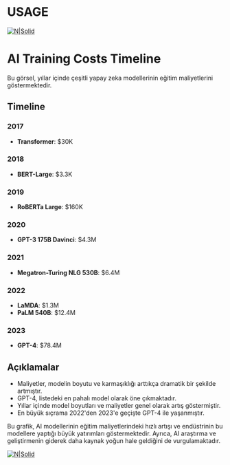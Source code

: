 
# USAGE

[![N|Solid](https://q-e.io/assets/ai-cost.jpg?ref=github&meta=osop_repo)](https://github.com/keyvanarasteh)


# AI Training Costs Timeline

Bu görsel, yıllar içinde çeşitli yapay zeka modellerinin eğitim maliyetlerini göstermektedir.

## Timeline

### 2017
- **Transformer**: $30K

### 2018
- **BERT-Large**: $3.3K

### 2019
- **RoBERTa Large**: $160K

### 2020
- **GPT-3 175B Davinci**: $4.3M

### 2021
- **Megatron-Turing NLG 530B**: $6.4M

### 2022
- **LaMDA**: $1.3M
- **PaLM 540B**: $12.4M

### 2023
- **GPT-4**: $78.4M

## Açıklamalar

- Maliyetler, modelin boyutu ve karmaşıklığı arttıkça dramatik bir şekilde artmıştır.
- GPT-4, listedeki en pahalı model olarak öne çıkmaktadır.
- Yıllar içinde model boyutları ve maliyetler genel olarak artış göstermiştir.
- En büyük sıçrama 2022'den 2023'e geçişte GPT-4 ile yaşanmıştır.

Bu grafik, AI modellerinin eğitim maliyetlerindeki hızlı artışı ve endüstrinin bu modellere yaptığı büyük yatırımları göstermektedir. Ayrıca, AI araştırma ve geliştirmenin giderek daha kaynak yoğun hale geldiğini de vurgulamaktadır.


[![N|Solid](https://q-e.io/assets/ai-bot.jpg?ref=github&meta=osop_repo)](https://github.com/keyvanarasteh)

